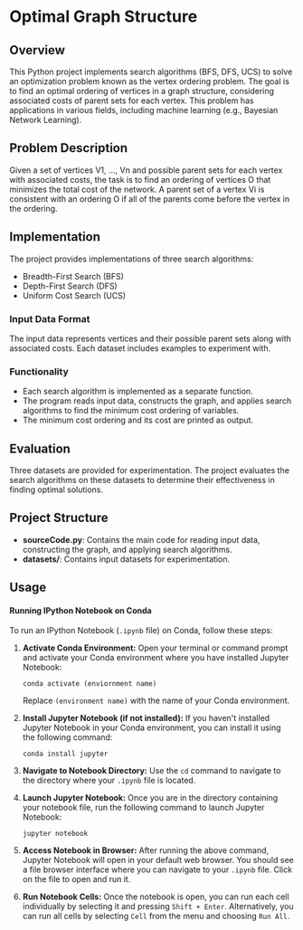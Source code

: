 # Optimal Graph Structure

## Overview
This Python project implements search algorithms (BFS, DFS, UCS) to solve an optimization problem known as the vertex ordering problem. The goal is to find an optimal ordering of vertices in a graph structure, considering associated costs of parent sets for each vertex. This problem has applications in various fields, including machine learning (e.g., Bayesian Network Learning).

## Problem Description
Given a set of vertices V1, ..., Vn and possible parent sets for each vertex with associated costs, the task is to find an ordering of vertices O that minimizes the total cost of the network. A parent set of a vertex Vi is consistent with an ordering O if all of the parents come before the vertex in the ordering.

## Implementation
The project provides implementations of three search algorithms:
- Breadth-First Search (BFS)
- Depth-First Search (DFS)
- Uniform Cost Search (UCS)

### Input Data Format
The input data represents vertices and their possible parent sets along with associated costs. Each dataset includes examples to experiment with.

### Functionality
- Each search algorithm is implemented as a separate function.
- The program reads input data, constructs the graph, and applies search algorithms to find the minimum cost ordering of variables.
- The minimum cost ordering and its cost are printed as output.

## Evaluation
Three datasets are provided for experimentation. The project evaluates the search algorithms on these datasets to determine their effectiveness in finding optimal solutions.

## Project Structure
- **sourceCode.py**: Contains the main code for reading input data, constructing the graph, and applying search algorithms.
- **datasets/**: Contains input datasets for experimentation.

## Usage
#### Running IPython Notebook on Conda

To run an IPython Notebook (`.ipynb` file) on Conda, follow these steps:

1. **Activate Conda Environment:** Open your terminal or command prompt and activate your Conda environment where you have installed Jupyter Notebook:

    `conda activate (enviornment name)`

   Replace `(environment name)` with the name of your Conda environment.

3. **Install Jupyter Notebook (if not installed):** If you haven't installed Jupyter Notebook in your Conda environment, you can install it using the following command:

   `conda install jupyter`
   
5. **Navigate to Notebook Directory:** Use the `cd` command to navigate to the directory where your `.ipynb` file is located.

6. **Launch Jupyter Notebook:** Once you are in the directory containing your notebook file, run the following command to launch Jupyter Notebook:

    `jupyter notebook`
   
8. **Access Notebook in Browser:** After running the above command, Jupyter Notebook will open in your default web browser. You should see a file browser interface where you can navigate to your `.ipynb` file. Click on the file to open and run it.

9. **Run Notebook Cells:** Once the notebook is open, you can run each cell individually by selecting it and pressing `Shift + Enter`. Alternatively, you can run all cells by selecting `Cell` from the menu and choosing `Run All`.

